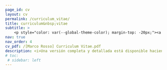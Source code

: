 ```yaml
---
page_id: cv
layout: cv
permalink: /curriculum_vitae/
title: curriculum&nbsp;vitae
subtitle: >
    <p style="color: var(--global-theme-color); margin-top: -20px;"><a href="#" onclick="window.location.href='https://marcorosso.com/curriculum_vitae/'; return false;">English</a>&nbsp;|&nbsp;<a href='https://marcorosso.com/it/curriculum_vitae/'>italiano</a></p>
nav: true
nav_order: 4
cv_pdf: /[Marco Rosso] Curriculum Vitae.pdf
description: <i>Una versión completa y detallada está disponible haciendo clic en el ícono de PDF (solo en inglés).</i>
# toc:
 # sidebar: left
---
```

